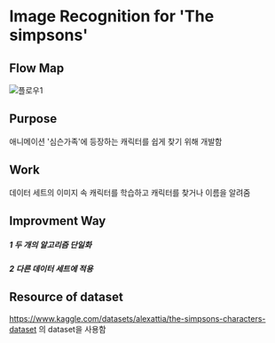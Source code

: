 # Image Recognition for 'The simpsons' 
## Flow Map
![플로우1](https://github.com/user-attachments/assets/c4036467-e767-4019-b8bc-c917742d9ab8)


## Purpose
애니메이션 '심슨가족'에 등장하는 캐릭터를 쉽게 찾기 위해 개발함

## Work
데이터 세트의 이미지 속 캐릭터를 학습하고 캐릭터를 찾거나 이름을 알려줌

## Improvment Way
##### 1  두 개의 알고리즘 단일화
##### 2  다른 데이터 세트에 적용
 

## Resource of dataset
<https://www.kaggle.com/datasets/alexattia/the-simpsons-characters-dataset> 의 dataset을 사용함
